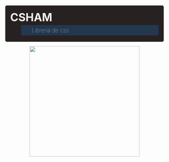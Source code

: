 
<h1 style="background: #272121; color: #EEEEEE; padding: .45em;
    font-size: 35px;
    margin-bottom: 8px;
    border-radius: 5px;
    transition: .2s ease-in-out; border: none;">CSHAM<span style="display: block;  padding: .35em 1.9em;font-size: 18px;margin: 4px 0;margin-left: 1.9em;border-radius: 5px;transition: .2s ease-in-out;font-weight: 100; background: #23374D;">Libreria de css</span></h1>

<p align="center">
    <img width="350px" src="https://app-1542669581.000webhostapp.com/img/cold-palette.png">
</p>
